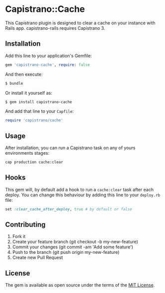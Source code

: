 # Capistrano::Cache
This Capistrano plugin is designed to clear a cache on your instance with Rails app.
capistrano-rails requires Capistrano 3.

## Installation
Add this line to your application's Gemfile:

```ruby
gem 'capistrano-cache', require: false
```

And then execute:
```bash
$ bundle
```

Or install it yourself as:
```bash
$ gem install capistrano-cache
```

And add that line to your `Capfile`:
```ruby
require 'capistrano/cache'
```

## Usage
After installation, you can run a Capistrano task on any of yours environments stages:
```bash
cap production cache:clear
```

## Hooks
This gem will, by default add a hook to run a `cache:clear` task after each deploy.
You can change this behaviour by adding this line to your `deploy.rb` file:
```ruby
set :clear_cache_after_deploy, true # by default or false
```

## Contributing
1. Fork it
2. Create your feature branch (git checkout -b my-new-feature)
3. Commit your changes (git commit -am 'Add some feature')
4. Push to the branch (git push origin my-new-feature)
5. Create new Pull Request

## License
The gem is available as open source under the terms of the [MIT License](http://opensource.org/licenses/MIT).
